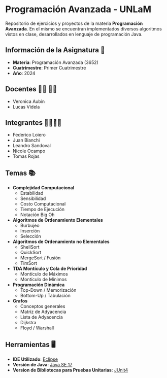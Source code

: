 # Programación Avanzada - UNLaM
Repositorio de ejercicios y proyectos de la materia **Programación Avanzada**. En el mismo se encuentran implementados diversos algoritmos vistos en clase, desarrollados en lenguaje de programación Java.
## Información de la Asignatura :scroll:
* **Materia**: Programación Avanzada (3652)
* **Cuatrimestre**: Primer Cuatrimestre
* **Año**: 2024
## Docentes :woman_teacher:	:man_teacher:
* Veronica Aubin
* Lucas Videla
## Integrantes :man_student::woman_student:	
* Federico Loiero
* Juan Bianchi
* Leandro Sandoval
* Nicole Ocampo
* Tomas Rojas
## Temas :books:
* **Complejidad Computacional**
  * Estabilidad
  * Sensibilidad
  * Costo Computacional
  * Tiempo de Ejecución
  * Notación Big Oh
* **Algoritmos de Ordenamiento Elementales**
  * Burbujeo
  * Inserción
  * Selección
* **Algoritmos de Ordenamiento no Elementales**
  * ShellSort
  * QuickSort
  * MergeSort / Fusión
  * TimSort
* **TDA Montículo y Cola de Prioridad**
  * Montículo de Máximos
  * Montículo de Mínimos
* **Programación Dinámica**
  * Top-Down / Memorización
  * Bottom-Up / Tabulación
* **Grafos**
  * Conceptos generales 
  * Matriz de Adyacencia
  * Lista de Adyacencia 
  * Dijkstra
  * Floyd / Warshall
## Herramientas :desktop_computer:
* **IDE Utilizado**: [Eclipse](https://eclipseide.org/)
* **Versión de Java**: [Java SE 17](https://www.oracle.com/java/technologies/javase/jdk17-archive-downloads.html)
* **Version de Bibliotecas para Pruebas Unitarias**: [JUnit4](https://junit.org/junit4/)
